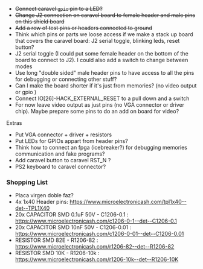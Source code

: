 - ~~Connect caravel `gpio` pin to a LED?~~
- ~~Change J2 connection on caravel board to female header and male pins on this shield board~~
- ~~Add a row of test pins or headers connected to ground~~
- Think which pins or parts we loose access if we make a stack up board that covers the caravel board: J2 serial toggle, blinking leds, reset button?
- J2 serial toggle (I could put some female header on the bottom of the board to connect to J2). I could also add a switch to change between modes
- Use long "double sided" male header pins to have access to all the pins for debugging or connecting other stuff?
- Can I make the board shorter if it's just from memories? (no video output or gpio )
- Connect IO[26]-HACK_EXTERNAL_RESET to a pull down and a switch
- For now leave video output as just pins (no VGA connector or driver chip). Maybe prepare some pins to do an add on board for video? 

Extras
- Put VGA connector + driver + resistors
- Put LEDs for GPIOs appart from header pins?
- Think how to connect an fpga (icebreaker?) for debugging memories communication and fake programs?
- Add caravel button to caravel RST_N ? 
- PS2 keyboard to caravel connector?

### Shopping List
- Placa virgen doble faz?
- 4x 1x40 Header pins: https://www.microelectronicash.com/tpl1x40--det--TPL1X40
- 20x CAPACITOR SMD 0.1uF 50V - C1206-0.1 : https://www.microelectronicash.com/c1206-0-1--det--C1206-0.1
- 20x CAPACITOR SMD 10nF 50V - C1206-0.01 : https://www.microelectronicash.com/c1206-0-01--det--C1206-0.01
- RESISTOR SMD 82E - R1206-82 : https://www.microelectronicash.com/r1206-82--det--R1206-82
- RESISTOR SMD 10K - R1206-10k : https://www.microelectronicash.com/r1206-10k--det--R1206-10K

